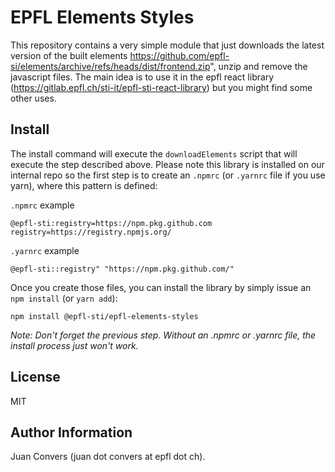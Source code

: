 EPFL Elements Styles
====================

This repository contains a very simple module that just downloads the latest version of the built elements https://github.com/epfl-si/elements/archive/refs/heads/dist/frontend.zip", unzip and remove the javascript files. The main idea is to use it in the epfl react library (https://gitlab.epfl.ch/sti-it/epfl-sti-react-library) but you might find some other uses.


Install
--------

The install command will execute the `downloadElements` script that will execute the step described above. Please note this library is installed on our internal repo so the first step is to create an `.npmrc` (or `.yarnrc` file if you use yarn), where this pattern is defined: 


`.npmrc` example
```
@epfl-sti:registry=https://npm.pkg.github.com
registry=https://registry.npmjs.org/
```

`.yarnrc` example
```
@epfl-sti::registry" "https://npm.pkg.github.com/"
```

Once you create those files, you can install the library by simply issue an `npm install` (or `yarn add`):


```
npm install @epfl-sti/epfl-elements-styles
```

<i>Note: Don't forget the previous step. Without an .npmrc or .yarnrc file, the install process just won't work.</i>

License
-------

MIT

Author Information
------------------

Juan Convers (juan dot convers at epfl dot ch).

